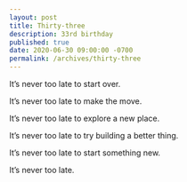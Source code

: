 ```yaml
---
layout: post
title: Thirty-three
description: 33rd birthday
published: true
date: 2020-06-30 09:00:00 -0700
permalink: /archives/thirty-three
---
```

It’s never too late to start over.

It’s never too late to make the move.

It’s never too late to explore a new place.

It’s never too late to try building a better thing.

It’s never too late to start something new.

It’s never too late.